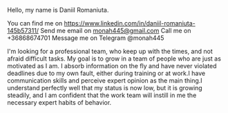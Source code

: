 Hello, my name is Daniil Romaniuta.

You can find me on 
	https://www.linkedin.com/in/daniil-romaniuta-145b57311/
Send me email on 
	monah445@gmail.com
Call me on 
	+36868674701
Message me on Telegram
	@monah445

I'm looking for a professional team, who keep up with the times, and not afraid difficult tasks. My goal is to grow in a team of people who are just as motivated as I am. I absorb information on the fly and have never violated deadlines due to my own fault, either during training or at work.I have communication skills and perceive expert opinion as the main thing.I understand perfectly well that my status is now low, but it is growing steadily, and I am confident that the work team will instill in me the necessary expert habits of behavior.